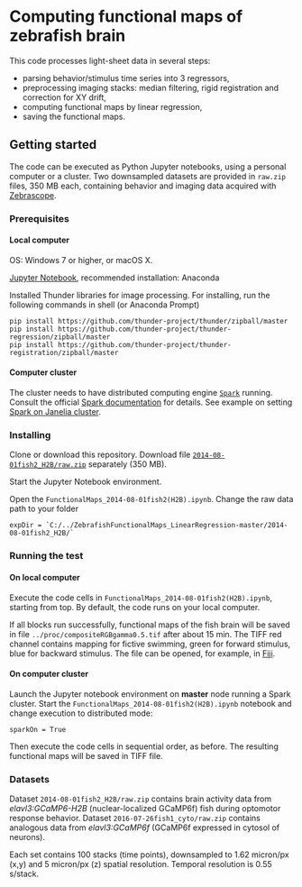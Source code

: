 # Computing functional maps of zebrafish brain
This code processes light-sheet data in several steps:
* parsing behavior/stimulus time series into 3 regressors,
* preprocessing imaging stacks: median filtering, rigid registration and correction for XY drift,
* computing functional maps by linear regression,
* saving the functional maps.

## Getting started
The code can be executed as Python Jupyter notebooks, using a personal computer or a cluster. Two downsampled datasets are provided in `raw.zip` files, 350 MB each, containing behavior and imaging data acquired with [Zebrascope](https://www.nature.com/nmeth/journal/v11/n9/full/nmeth.3040.html).

### Prerequisites
#### Local computer
OS: Windows 7 or higher, or macOS X.

[Jupyter Notebook](http://jupyter.org/install), recommended installation: Anaconda

Installed Thunder libraries for image processing. For installing, run the following commands in shell (or Anaconda Prompt)
```
pip install https://github.com/thunder-project/thunder/zipball/master
pip install https://github.com/thunder-project/thunder-regression/zipball/master
pip install https://github.com/thunder-project/thunder-registration/zipball/master
```

#### Computer cluster
The cluster needs to have distributed computing engine [`Spark`](https://github.com/apache/spark) running. Consult the official [Spark documentation](http://spark.apache.org/docs/latest/) for details. See example on setting [Spark on Janelia cluster](https://github.com/freeman-lab/spark-janelia).

### Installing 
Clone or download this repository. Download file [`2014-08-01fish2_H2B/raw.zip`](https://github.com/optofish-paper/ZebrafishFunctionalMaps_LinearRegression/blob/master/2014-08-01fish2_H2B/raw.zip?raw=true) separately (350 MB).

Start the Jupyter Notebook environment.

Open the `FunctionalMaps_2014-08-01fish2(H2B).ipynb`. Change the raw data path to your folder 
```
expDir = `C:/../ZebrafishFunctionalMaps_LinearRegression-master/2014-08-01fish2_H2B/`
```

### Running the test
#### On local computer
Execute the code cells in `FunctionalMaps_2014-08-01fish2(H2B).ipynb`, starting from top. By default, the code runs on your local computer.

If all blocks run successfully, functional maps of the fish brain will be saved in file `../proc/compositeRGBgamma0.5.tif` after about 15 min. The TIFF red channel contains mapping for fictive swimming, green for forward stimulus, blue for backward stimulus. The file can be opened, for example, in [Fiji](https://fiji.sc/).

#### On computer cluster
Launch the Jupyter notebook environment on **master** node running a Spark cluster. Start the `FunctionalMaps_2014-08-01fish2(H2B).ipynb` notebook and change execution to distributed mode:
```
sparkOn = True
```
Then execute the code cells in sequential order, as before. The resulting functional maps will be saved in TIFF file.

### Datasets
Dataset `2014-08-01fish2_H2B/raw.zip` contains brain activity data from *elavl3:GCaMP6-H2B* (nuclear-localized GCaMP6f) fish during optomotor response behavior.
Dataset `2016-07-26fish1_cyto/raw.zip` contains analogous data from *elavl3:GCaMP6f* (GCaMP6f expressed in cytosol of neurons).

Each set contains 100 stacks (time points), downsampled to 1.62 micron/px (x,y) and 5 micron/px (z) spatial resolution. Temporal resolution is 0.55 s/stack.
